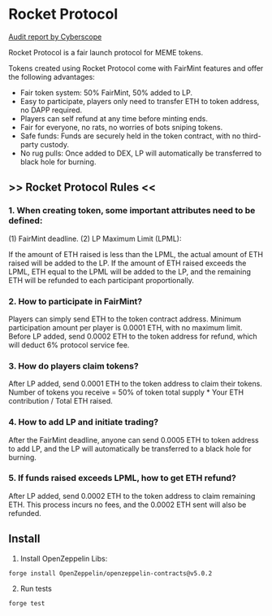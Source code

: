 # Rocket Protocol

[Audit report by Cyberscope](https://github.com/cyberscope-io/audits/blob/main/11-rocket/audit.pdf)

Rocket Protocol is a fair launch protocol for MEME tokens.

Tokens created using Rocket Protocol come with FairMint features and offer the following advantages:

- Fair token system: 50% FairMint, 50% added to LP.
- Easy to participate, players only need to transfer ETH to token address, no DAPP required.
- Players can self refund at any time before minting ends. 
- Fair for everyone, no rats, no worries of bots sniping tokens. 
- Safe funds: Funds are securely held in the token contract, with no third-party custody.
- No rug pulls: Once added to DEX, LP will automatically be transferred to black hole for burning.

## >> Rocket Protocol Rules <<

### 1. When creating token, some important attributes need to be defined:

(1) FairMint deadline.
(2) LP Maximum Limit (LPML):

If the amount of ETH raised is less than the LPML, the actual amount of ETH raised will be added to the LP.
If the amount of ETH raised exceeds the LPML, ETH equal to the LPML will be added to the LP, 
and the remaining ETH will be refunded to each participant proportionally.

### 2. How to participate in FairMint?
Players can simply send ETH to the token contract address.
Minimum participation amount per player is 0.0001 ETH, with no maximum limit.
Before LP added, send 0.0002 ETH to the token address for refund, which will deduct 6% protocol service fee.

### 3. How do players claim tokens?
After LP added, send 0.0001 ETH to the token address to claim their tokens.
Number of tokens you receive = 50% of token total supply * Your ETH contribution / Total ETH raised.

### 4. How to add LP and initiate trading?
After the FairMint deadline, anyone can send 0.0005 ETH to token address to add LP, and the LP will automatically be transferred to a black hole for burning.

### 5. If funds raised exceeds LPML, how to get ETH refund?
After LP added, send 0.0002 ETH to the token address to claim remaining ETH.
This process incurs no fees, and the 0.0002 ETH sent will also be refunded.

## Install 

1. Install OpenZeppelin Libs:

```
forge install OpenZeppelin/openzeppelin-contracts@v5.0.2
```

2. Run tests

```
forge test
```


